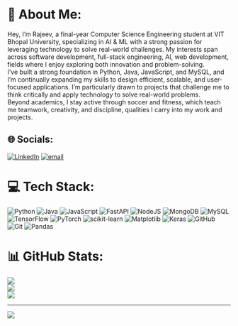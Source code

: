 # 💫 About Me:
Hey, I’m Rajeev, a final-year Computer Science Engineering student at VIT Bhopal University, specializing in AI & ML with a strong passion for leveraging technology to solve real-world challenges. My interests span across software development, full-stack engineering, AI, web development, fields where I enjoy exploring both innovation and problem-solving.<br>I’ve built a strong foundation in Python, Java, JavaScript, and MySQL, and I’m continually expanding my skills to design efficient, scalable, and user-focused applications. I’m particularly drawn to projects that challenge me to think critically and apply technology to solve real-world problems.<br>Beyond academics, I stay active through soccer and fitness, which teach me teamwork, creativity, and discipline, qualities I carry into my work and projects.


## 🌐 Socials:
[![LinkedIn](https://img.shields.io/badge/LinkedIn-%230077B5.svg?logo=linkedin&logoColor=white)](https://linkedin.com/in/www.linkedin.com/in/rajeevalochana117) [![email](https://img.shields.io/badge/Email-D14836?logo=gmail&logoColor=white)](mailto:rajeeva1505@gmail.com) 

# 💻 Tech Stack:
![Python](https://img.shields.io/badge/python-3670A0?style=flat-square&logo=python&logoColor=ffdd54) ![Java](https://img.shields.io/badge/java-%23ED8B00.svg?style=flat-square&logo=openjdk&logoColor=white) ![JavaScript](https://img.shields.io/badge/javascript-%23323330.svg?style=flat-square&logo=javascript&logoColor=%23F7DF1E) ![FastAPI](https://img.shields.io/badge/FastAPI-005571?style=flat-square&logo=fastapi) ![NodeJS](https://img.shields.io/badge/node.js-6DA55F?style=flat-square&logo=node.js&logoColor=white) ![MongoDB](https://img.shields.io/badge/MongoDB-%234ea94b.svg?style=flat-square&logo=mongodb&logoColor=white) ![MySQL](https://img.shields.io/badge/mysql-4479A1.svg?style=flat-square&logo=mysql&logoColor=white) ![TensorFlow](https://img.shields.io/badge/TensorFlow-%23FF6F00.svg?style=flat-square&logo=TensorFlow&logoColor=white) ![PyTorch](https://img.shields.io/badge/PyTorch-%23EE4C2C.svg?style=flat-square&logo=PyTorch&logoColor=white) ![scikit-learn](https://img.shields.io/badge/scikit--learn-%23F7931E.svg?style=flat-square&logo=scikit-learn&logoColor=white) ![Matplotlib](https://img.shields.io/badge/Matplotlib-%23ffffff.svg?style=flat-square&logo=Matplotlib&logoColor=black) ![Keras](https://img.shields.io/badge/Keras-%23D00000.svg?style=flat-square&logo=Keras&logoColor=white) ![GitHub](https://img.shields.io/badge/github-%23121011.svg?style=flat-square&logo=github&logoColor=white) ![Git](https://img.shields.io/badge/git-%23F05033.svg?style=flat-square&logo=git&logoColor=white) ![Pandas](https://img.shields.io/badge/pandas-%23150458.svg?style=flat-square&logo=pandas&logoColor=white)
# 📊 GitHub Stats:
![](https://github-readme-stats.vercel.app/api?username=rajeev117&theme=shadow_blue&hide_border=false&include_all_commits=false&count_private=false)<br/>
![](https://nirzak-streak-stats.vercel.app/?user=rajeev117&theme=shadow_blue&hide_border=false)<br/>
![](https://github-readme-stats.vercel.app/api/top-langs/?username=rajeev117&theme=shadow_blue&hide_border=false&include_all_commits=false&count_private=false&layout=compact)

---
[![](https://visitcount.itsvg.in/api?id=rajeev117&icon=0&color=1)](https://visitcount.itsvg.in)

<!-- Proudly created with GPRM ( https://gprm.itsvg.in ) -->
